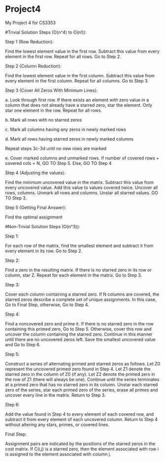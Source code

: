 # Project4
My Project 4 for CS3353

#Trivial Solution Steps (O(n^4) to O(n!)):

Step 1 (Row Reduction):

Find the lowest element value in the first row. Subtract this value from every element in the first row. Repeat for all rows. Go to Step 2.

Step 2 (Column Reduction):

Find the lowest element value in the first column. Subtract this value from every element in the first column. Repeat for all columns. Go to Step 3.

Step 3 (Cover All Zeros With Minimum Lines):

a. Look through first row. If there exists an element with zero value in a column that does not already have a starred zero, star the element. Only star one element in the row. Repeat for all rows. 

b. Mark all rows with no starred zeros

c. Mark all columns having any zeros in newly marked rows

d. Mark all rows having starred zeros in newly marked columns

Repeat steps 3c-3d until no new rows are marked

e. Cover marked columns and unmarked rows. If number of covered rows + covered cols = N, GO TO Step 5. Else, GO TO Step 4

Step 4 (Adjusting the values):

Find the minimum uncovered value in the matrix. Subtract this value from every uncovered value. Add this value to values covered twice. Uncover all rows, columns. Unmark all rows and columns. Unstar all starred values. GO TO Step 3. 

Step 5 (Getting Final Answer):

Find the optimal assignment

#Non-Trivial Solution Steps (O(n^3)):

Step 1:

For each row of the matrix, find the smallest element and subtract it from every element in its row.  Go to Step 2.

Step 2:

Find a zero in the resulting matrix.  If there is no starred zero in its row or column, star Z. Repeat for each element in the matrix. Go to Step 3.

Step 3:

Cover each column containing a starred zero.  If N columns are covered, the starred zeros describe a complete set of unique assignments.  In this case, Go to Final Step, otherwise, Go to Step 4.

Step 4: 

Find a noncovered zero and prime it.  If there is no starred zero in the row containing this primed zero, Go to Step 5.  Otherwise, cover this row and uncover the column containing the starred zero. Continue in this manner until there are no uncovered zeros left. Save the smallest uncovered value and Go to Step 6.

Step 5:

Construct a series of alternating primed and starred zeros as follows.  Let Z0 represent the uncovered primed zero found in Step 4.  Let Z1 denote the starred zero in the column of Z0 (if any). Let Z2 denote the primed zero in the row of Z1 (there will always be one).  Continue until the series terminates at a primed zero that has no starred zero in its column.  Unstar each starred zero of the series, star each primed zero of the series, erase all primes and uncover every line in the matrix.  Return to Step 3.

Step 6:

Add the value found in Step 4 to every element of each covered row, and subtract it from every element of each uncovered column.  Return to Step 4 without altering any stars, primes, or covered lines.

Final Step:

Assignment pairs are indicated by the positions of the starred zeros in the cost matrix.  If C(i,j) is a starred zero, then the element associated with row i is assigned to the element associated with column j.